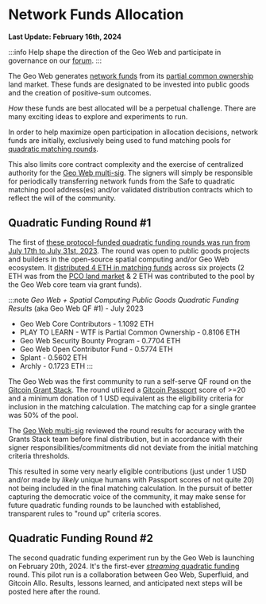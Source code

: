 # Network Funds Allocation

**Last Update: February 16th, 2024**

:::info
Help shape the direction of the Geo Web and participate in governance on our [forum](https://forum.geoweb.network/).
:::

The Geo Web generates [network funds](../concepts/network-funds) from its [partial common ownership](../concepts/partial-common-ownership) land market. These funds are designated to be invested into public goods and the creation of positive-sum outcomes.&#x20;

_How_ these funds are best allocated will be a perpetual challenge. There are many exciting ideas to explore and experiments to run.

In order to help maximize open participation in allocation decisions, network funds are initially, exclusively being used to fund matching pools for [quadratic matching rounds](https://wtfisqf.com/?grant=&grant=&grant=&grant=&match=1000).&#x20;

This also limits core contract complexity and the exercise of centralized authority for the [Geo Web multi-sig](./governance-at-launch). The signers will simply be responsible for periodically transferring network funds from the Safe to quadratic matching pool address(es) and/or validated distribution contracts which to reflect the will of the community.

## Quadratic Funding Round #1

The first of [these protocol-funded quadratic funding rounds was run from July 17th to July 31st, 2023](https://explorer.gitcoin.co/#/round/10/0x3e92c56dac4a262efcafce7a78381622092754fd). The round was open to public goods projects and builders in the open-source spatial computing and/or Geo Web ecosystem. It [distributed 4 ETH in matching funds](https://optimistic.etherscan.io/tx/0x3075f1b6d3f2839cd65f97d63ce5f5a5782882a03836311941f8c4d9f554dd05) across six projects (2 ETH was from the [PCO land market](../concepts/partial-common-ownership) & 2 ETH was contributed to the pool by the Geo Web core team via grant funds).

:::note
_Geo Web + Spatial Computing Public Goods Quadratic Funding Results_ (aka Geo Web QF #1) - July 2023

- Geo Web Core Contributors - 1.1092 ETH
- PLAY TO LEARN - WTF is Partial Common Ownership - 0.8106 ETH
- Geo Web Security Bounty Program - 0.7704 ETH
- Geo Web Open Contributor Fund - 0.5774 ETH
- Splant - 0.5602 ETH
- Archly - 0.1723 ETH
  :::

The Geo Web was the first community to run a self-serve QF round on the [Gitcoin Grant Stack](https://www.gitcoin.co/grants-stack). The round utilized a [Gitcoin Passport](https://passport.gitcoin.co/#/) score of >=20 and a minimum donation of 1 USD equivalent as the eligibility criteria for inclusion in the matching calculation. The matching cap for a single grantee was 50% of the pool.&#x20;

The [Geo Web multi-sig](./governance-at-launch) reviewed the round results for accuracy with the Grants Stack team before final distribution, but in accordance with their signer responsibilities/commitments did not deviate from the initial matching criteria thresholds.&#x20;

This resulted in some very nearly eligible contributions (just under 1 USD and/or made by _likely_ unique humans with Passport scores of not quite 20) not being included in the final matching calculation. In the pursuit of better capturing the democratic voice of the community, it may make sense for future quadratic funding rounds to be launched with established, transparent rules to "round up" criteria scores.

## Quadratic Funding Round #2

The second quadratic funding experiment run by the Geo Web is launching on February 20th, 2024. It's the first-ever [*streaming* quadratic funding](.../concepts/streaming-quadratic-funding) round. This pilot run is a collaboration between Geo Web, Superfluid, and Gitcoin Allo. Results, lessons learned, and anticipated next steps will be posted here after the round.
